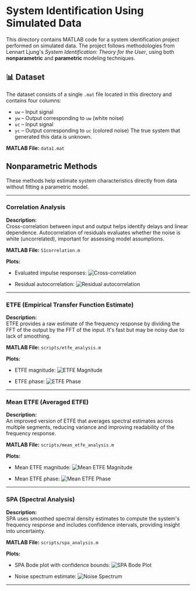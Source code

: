 # System Identification Using Simulated Data

This directory contains MATLAB code for a system identification project performed on simulated data. The project follows methodologies from Lennart Ljung's *System Identification: Theory for the User*, using both **nonparametric** and **parametric** modeling techniques.

## 📊 Dataset

The dataset consists of a single `.mat` file located in this directory and contains four columns:

- `uw` – Input signal
- `yw` – Output corresponding to `uw` (white noise)
- `uc` – Input signal 
- `yc` – Output corresponding to `uc` (colored noise)
The true system that generated this data is unknown.

**MATLAB File:** `data1.mat`


## Nonparametric Methods

These methods help estimate system characteristics directly from data without fitting a parametric model.

---

### Correlation Analysis

**Description:**  
Cross-correlation between input and output helps identify delays and linear dependence. Autocorrelation of residuals evaluates whether the noise is white (uncorrelated), important for assessing model assumptions.

**MATLAB File:** `S1correlation.m`

**Plots:**

- Evaluated impulse responses:
  ![Cross-correlation](results/cross_correlation.png)

- Residual autocorrelation:
  ![Residual autocorrelation](results/residual_autocorrelation.png)

---

### ETFE (Empirical Transfer Function Estimate)

**Description:**  
ETFE provides a raw estimate of the frequency response by dividing the FFT of the output by the FFT of the input. It's fast but may be noisy due to lack of smoothing.

**MATLAB File:** `scripts/etfe_analysis.m`

**Plots:**

- ETFE magnitude:
  ![ETFE Magnitude](results/etfe_magnitude.png)

- ETFE phase:
  ![ETFE Phase](results/etfe_phase.png)

---

### Mean ETFE (Averaged ETFE)

**Description:**  
An improved version of ETFE that averages spectral estimates across multiple segments, reducing variance and improving readability of the frequency response.

**MATLAB File:** `scripts/mean_etfe_analysis.m`

**Plots:**

- Mean ETFE magnitude:
  ![Mean ETFE Magnitude](results/mean_etfe_magnitude.png)

- Mean ETFE phase:
  ![Mean ETFE Phase](results/mean_etfe_phase.png)

---

### SPA (Spectral Analysis)

**Description:**  
SPA uses smoothed spectral density estimates to compute the system's frequency response and includes confidence intervals, providing insight into uncertainty.

**MATLAB File:** `scripts/spa_analysis.m`

**Plots:**

- SPA Bode plot with confidence bounds:
  ![SPA Bode Plot](results/spa_bode.png)

- Noise spectrum estimate:
  ![Noise Spectrum](results/spa_noise_spectrum.png)

---

